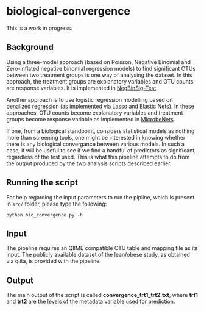 # biological-convergence
This is a work in progress.

Background
------

Using a three-model approach (based on Poisson, Negative Binomial and Zero-inflated negative binomial regression models) to find significant OTUs between two treatment groups is one way of analysing the dataset. In this approach, the treatment groups are explanatory variables and OTU counts are response variables. It is implemented in [NegBinSig-Test](https://github.com/alifar76/NegBinSig-Test).

Another approach is to use logistic regression modelling based on penalized regression (as implemented via Lasso and Elastic Nets). In these approaches, OTU counts become explanatory variables and treatment groups become response variable as implemented in [MicrobeNets](https://github.com/alifar76/MicrobeNets).

If one, from a biological standpoint, considers statistical models as nothing more than screening tools, one might be interested in knowing whether there is any biological convergance between various models. In such a case, it will be useful to see if we find a handful of predictors as significant, regardless of the test used. This is what this pipeline attempts to do from the output produced by the two analysis scripts described earlier.

Running the script
------

For help regarding the input parameters to run the pipline, which is present in ```src/``` folder, please type the following:

```python bio_convergence.py -h```

Input
------

The pipeline requires an QIIME compatible OTU table and mapping file as its input. The publicly available dataset of the lean/obese study, as obtained via qiita, is provided with the pipeline.


Output
------

The main output of the script is called **convergence_trt1_trt2.txt**, where **trt1** and **trt2** are the levels of the metadata variable used for prediction.
